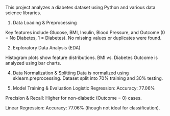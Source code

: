 This project analyzes a diabetes dataset using Python and various data science libraries.

1. Data Loading & Preprocessing

Key features include Glucose, BMI, Insulin, Blood Pressure, and Outcome (0 = No Diabetes, 1 = Diabetes).
No missing values or duplicates were found.

2. Exploratory Data Analysis (EDA)
   
Histogram plots show feature distributions.
BMI vs. Diabetes Outcome is analyzed using bar charts.

4. Data Normalization & Splitting
Data is normalized using sklearn.preprocessing.
Dataset split into 70% training and 30% testing.


4. Model Training & Evaluation
Logistic Regression:
Accuracy: 77.06%

Precision & Recall: Higher for non-diabetic (Outcome = 0) cases.

Linear Regression:
Accuracy: 77.06% (though not ideal for classification).
